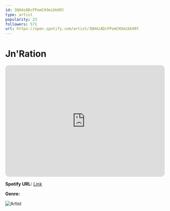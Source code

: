 ```yaml
---
id: 3QH4zADcFPomCH3mibkO9l
type: artist
popularity: 23
followers: 571
url: https://open.spotify.com/artist/3QH4zADcFPomCH3mibkO9l
---
```

# Jn'Ration

<iframe style="border-radius:12px" src="https://open.spotify.com/embed/artist/3QH4zADcFPomCH3mibkO9l" width="100%" height="352" frameBorder="0" allowfullscreen="" allow="autoplay; clipboard-write; encrypted-media; fullscreen; picture-in-picture" loading="lazy"></iframe>

**Spotify URL:** [Link](https://open.spotify.com/artist/3QH4zADcFPomCH3mibkO9l)

**Genre:** 

![Artist](https://i.scdn.co/image/ab6761610000e5eb5ec30e77915ea6934634ce67)
